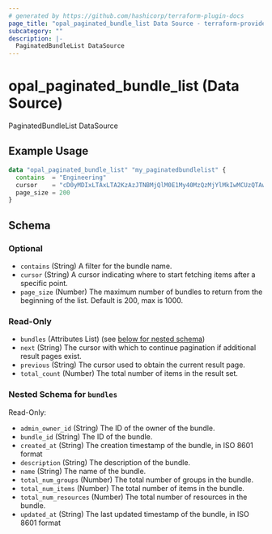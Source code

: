 ```yaml
---
# generated by https://github.com/hashicorp/terraform-plugin-docs
page_title: "opal_paginated_bundle_list Data Source - terraform-provider-opal"
subcategory: ""
description: |-
  PaginatedBundleList DataSource
---
```


# opal_paginated_bundle_list (Data Source)

PaginatedBundleList DataSource

## Example Usage

```terraform
data "opal_paginated_bundle_list" "my_paginatedbundlelist" {
  contains  = "Engineering"
  cursor    = "cD0yMDIxLTAxLTA2KzAzJTNBMjQlM0E1My40MzQzMjYlMkIwMCUzQTAw"
  page_size = 200
}
```

<!-- schema generated by tfplugindocs -->
## Schema

### Optional

- `contains` (String) A filter for the bundle name.
- `cursor` (String) A cursor indicating where to start fetching items after a specific point.
- `page_size` (Number) The maximum number of bundles to return from the beginning of the list. Default is 200, max is 1000.

### Read-Only

- `bundles` (Attributes List) (see [below for nested schema](#nestedatt--bundles))
- `next` (String) The cursor with which to continue pagination if additional result pages exist.
- `previous` (String) The cursor used to obtain the current result page.
- `total_count` (Number) The total number of items in the result set.

<a id="nestedatt--bundles"></a>
### Nested Schema for `bundles`

Read-Only:

- `admin_owner_id` (String) The ID of the owner of the bundle.
- `bundle_id` (String) The ID of the bundle.
- `created_at` (String) The creation timestamp of the bundle, in ISO 8601 format
- `description` (String) The description of the bundle.
- `name` (String) The name of the bundle.
- `total_num_groups` (Number) The total number of groups in the bundle.
- `total_num_items` (Number) The total number of items in the bundle.
- `total_num_resources` (Number) The total number of resources in the bundle.
- `updated_at` (String) The last updated timestamp of the bundle, in ISO 8601 format
